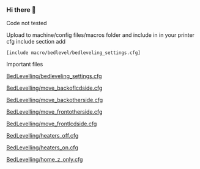 ### Hi there 👋

Code not tested

Upload to machine/config files/macros folder and include in 
in your printer cfg include section add

    [include macro/bedlevel/bedleveling_settings.cfg]

Important files

[BedLevelling/bedleveling_settings.cfg](https://github.com/klipperBedLevelMacros/klipperBedLevelMacros/blob/main/BedLevelling/bedleveling_settings.cfg)


[BedLevelling/move_backoflcdside.cfg](https://github.com/klipperBedLevelMacros/klipperBedLevelMacros/blob/main/BedLevelling/move_backoflcdside.cfg)

[BedLevelling/move_backotherside.cfg](https://github.com/klipperBedLevelMacros/klipperBedLevelMacros/blob/main/BedLevelling/move_backotherside.cfg)

[BedLevelling/move_frontotherside.cfg](https://github.com/klipperBedLevelMacros/klipperBedLevelMacros/blob/main/BedLevelling/move_frontotherside.cfg)

[BedLevelling/move_frontlcdside.cfg](https://github.com/klipperBedLevelMacros/klipperBedLevelMacros/blob/main/BedLevelling/move_frontlcdside.cfg)



[BedLevelling/heaters_off.cfg](https://github.com/klipperBedLevelMacros/klipperBedLevelMacros/blob/main/BedLevelling/heaters_off.cfg)

[BedLevelling/heaters_on.cfg](https://github.com/klipperBedLevelMacros/klipperBedLevelMacros/blob/main/BedLevelling/heaters_on.cfg)

[BedLevelling/home_z_only.cfg](https://github.com/klipperBedLevelMacros/klipperBedLevelMacros/blob/main/BedLevelling/home_z_only.cfg)

